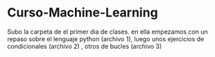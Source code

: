 # Curso-Machine-Learning 

Subo la carpeta de el primer dia de clases. en ella empezamos con un repaso sobre el lenguaje python (archivo 1), luego unos ejercicios de condicionales (archivo 2) , otros de bucles (archivo 3)
